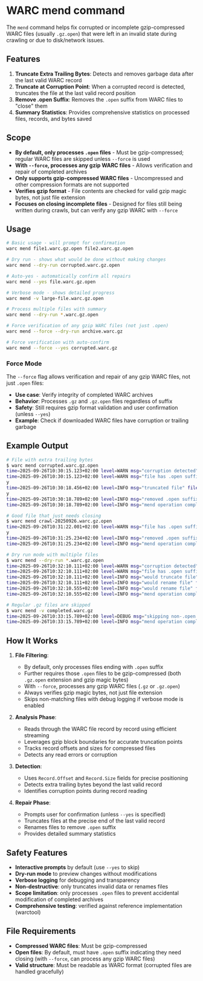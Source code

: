 # WARC mend command

The `mend` command helps fix corrupted or incomplete gzip-compressed WARC files (usually `.gz.open`) that were left in an invalid state during crawling or due to disk/network issues.

## Features

1. **Truncate Extra Trailing Bytes**: Detects and removes garbage data after the last valid WARC record
2. **Truncate at Corruption Point**: When a corrupted record is detected, truncates the file at the last valid record position
3. **Remove .open Suffix**: Removes the `.open` suffix from WARC files to "close" them
5. **Summary Statistics**: Provides comprehensive statistics on processed files, records, and bytes saved

## Scope

- **By default, only processes `.open` files** - Must be gzip-compressed; regular WARC files are skipped unless `--force` is used
- **With `--force`, processes any gzip WARC files** - Allows verification and repair of completed archives
- **Only supports gzip-compressed WARC files** - Uncompressed and other compression formats are not supported
- **Verifies gzip format** - File contents are checked for valid gzip magic bytes, not just file extension
- **Focuses on closing incomplete files** - Designed for files still being written during crawls, but can verify any gzip WARC with `--force`

## Usage

```bash
# Basic usage - will prompt for confirmation
warc mend file1.warc.gz.open file2.warc.gz.open

# Dry run - shows what would be done without making changes
warc mend --dry-run corrupted.warc.gz.open

# Auto-yes - automatically confirm all repairs
warc mend --yes file.warc.gz.open

# Verbose mode - shows detailed progress
warc mend -v large-file.warc.gz.open

# Process multiple files with summary
warc mend --dry-run *.warc.gz.open

# Force verification of any gzip WARC files (not just .open)
warc mend --force --dry-run archive.warc.gz

# Force verification with auto-confirm
warc mend --force --yes corrupted.warc.gz
```

### Force Mode

The `--force` flag allows verification and repair of any gzip WARC files, not just `.open` files:

- **Use case**: Verify integrity of completed WARC archives
- **Behavior**: Processes `.gz` and `.gz.open` files regardless of suffix
- **Safety**: Still requires gzip format validation and user confirmation (unless `--yes`)
- **Example**: Check if downloaded WARC files have corruption or trailing garbage

## Example Output

```bash
# File with extra trailing bytes
$ warc mend corrupted.warc.gz.open
time=2025-09-26T10:30:15.123+02:00 level=WARN msg="corruption detected" file=corrupted.warc.gz.open error="gzip reset: gzip: invalid header" lastValidPos="1.0 MB" extraBytes="24 B"
time=2025-09-26T10:30:15.123+02:00 level=WARN msg="file has .open suffix" file=corrupted.warc.gz.open
y
time=2025-09-26T10:30:18.456+02:00 level=INFO msg="truncated file" file=corrupted.warc.gz.open at=1048576
y
time=2025-09-26T10:30:18.789+02:00 level=INFO msg="removed .open suffix" from=corrupted.warc.gz.open to=corrupted.warc.gz
time=2025-09-26T10:30:18.789+02:00 level=INFO msg="mend operation completed: 1 processed, 1 truncated (saved 24 B), 1 renamed, 1 with errors, 1523 total records in 3.666s" dryRun=false files=1 records=1523 bytesSaved=24

# Good file that just needs closing
$ warc mend crawl-20250926.warc.gz.open
time=2025-09-26T10:31:22.001+02:00 level=WARN msg="file has .open suffix" file=crawl-20250926.warc.gz.open
y
time=2025-09-26T10:31:25.234+02:00 level=INFO msg="removed .open suffix" from=crawl-20250926.warc.gz.open to=crawl-20250926.warc.gz
time=2025-09-26T10:31:25.234+02:00 level=INFO msg="mend operation completed: 1 processed, 1 renamed, 3256 total records in 3.233s" dryRun=false files=1 records=3256 bytesSaved=0

# Dry run mode with multiple files
$ warc mend --dry-run *.warc.gz.open
time=2025-09-26T10:32:10.111+02:00 level=WARN msg="corruption detected" file=damaged.warc.gz.open error="copying content: unexpected EOF" lastValidPos="512.0 KB" extraBytes="100 B"
time=2025-09-26T10:32:10.111+02:00 level=WARN msg="file has .open suffix" file=damaged.warc.gz.open
time=2025-09-26T10:32:10.111+02:00 level=INFO msg="would truncate file" file=damaged.warc.gz.open at=524288 dryRun=true
time=2025-09-26T10:32:10.111+02:00 level=INFO msg="would rename file" from=damaged.warc.gz.open to=damaged.warc.gz dryRun=true
time=2025-09-26T10:32:10.555+02:00 level=INFO msg="would rename file" from=good.warc.gz.open to=good.warc.gz dryRun=true
time=2025-09-26T10:32:10.555+02:00 level=INFO msg="mend operation completed: 2 processed, 1 would truncate (saved 100 B), 2 would rename, 1 with errors, 2048 total records in 444ms" dryRun=true files=2 records=2048 bytesSaved=100

# Regular .gz files are skipped
$ warc mend -v completed.warc.gz
time=2025-09-26T10:33:15.789+02:00 level=DEBUG msg="skipping non-.open file" file=completed.warc.gz
time=2025-09-26T10:33:15.789+02:00 level=INFO msg="mend operation completed: no files needed mending in 1ms" dryRun=false files=1 records=0 bytesSaved=0
```

## How It Works

1. **File Filtering**: 
   - By default, only processes files ending with `.open` suffix
   - Further requires those `.open` files to be gzip-compressed (both `.gz.open` extension and gzip magic bytes)
   - With `--force`, processes any gzip WARC files (`.gz` or `.gz.open`)
   - Always verifies gzip magic bytes, not just file extension
   - Skips non-matching files with debug logging if verbose mode is enabled

2. **Analysis Phase**: 
   - Reads through the WARC file record by record using efficient streaming
   - Leverages gzip block boundaries for accurate truncation points
   - Tracks record offsets and sizes for compressed files
   - Detects any read errors or corruption

3. **Detection**:
   - Uses `Record.Offset` and `Record.Size` fields for precise positioning
   - Detects extra trailing bytes beyond the last valid record
   - Identifies corruption points during record reading

4. **Repair Phase**:
   - Prompts user for confirmation (unless `--yes` is specified)
   - Truncates files at the precise end of the last valid record
   - Renames files to remove `.open` suffix
   - Provides detailed summary statistics

## Safety Features

- **Interactive prompts** by default (use `--yes` to skip)
- **Dry-run mode** to preview changes without modifications
- **Verbose logging** for debugging and transparency
- **Non-destructive**: only truncates invalid data or renames files
- **Scope limitation**: only processes `.open` files to prevent accidental modification of completed archives
- **Comprehensive testing**: verified against reference implementation (warctool)

## File Requirements

- **Compressed WARC files**: Must be gzip-compressed
- **Open files**: By default, must have `.open` suffix indicating they need closing (with `--force`, can process any gzip WARC files)
- **Valid structure**: Must be readable as WARC format (corrupted files are handled gracefully)
